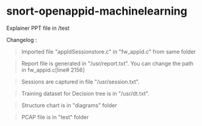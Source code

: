 # snort-openappid-machinelearning
Explainer PPT file in /test

Changelog :

> Imported file "appIdSessionstore.c" in "fw_appid.c" from same folder

> Report file is generated in "/usr/report.txt". You can change the path in fw_appid.c[line# 2156]

> Sessions are captured in file "/usr/session.txt".

> Training dataset for Decision tree is in "/usr/dt.txt".

> Structure chart is in "diagrams" folder

> PCAP file is in "test" folder

